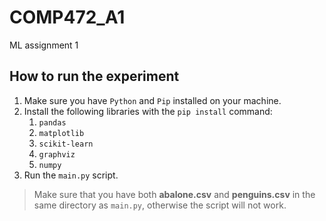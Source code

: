 # COMP472_A1
ML assignment 1

## How to run the experiment
1. Make sure you have `Python` and `Pip` installed on your machine.
2. Install the following libraries with the `pip install` command:
   1. `pandas`
   2. `matplotlib`
   3. `scikit-learn`
   4. `graphviz`
   5. `numpy`
3. Run the `main.py` script.
> Make sure that you have both **abalone.csv** and **penguins.csv** in the same directory as `main.py`, otherwise the script will not work.